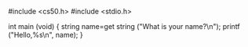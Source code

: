 #include <cs50.h>
#include <stdio.h>

int main (void)
{
  string name=get string ("What is your name?\n");
  printf ("Hello,%s\n", name);
  }


